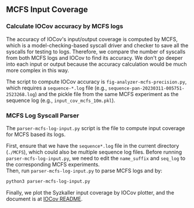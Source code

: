## MCFS Input Coverage

### Calculate IOCov accuracy by MCFS logs

The accuracy of IOCov's input/output coverage is computed by MCFS, which is a 
model-checking-based syscall driver and checker to save all the syscalls 
for testing to logs.  Therefore, we compare the number of syscalls from 
both MCFS logs and IOCov to find its accuracy.  We don't go deeper into 
each input or output because the accuracy calculation would be much 
more complex in this way.

The script to compute IOCov accuracy is `fig-analyzer-mcfs-precision.py`, 
which requires a `sequence-*.log` file (e.g., `sequence-pan-20230311-005751-2523268.log`)
and the pickle file from the same MCFS experiment as the sequence log (e.g., `input_cov_mcfs_10m.pkl`).

### MCFS Log Syscall Parser

The `parser-mcfs-log-input.py` script is the file to compute input coverage 
for MCFS based its logs.  

First, ensure that we have the `sequence*.log` file in the current directory (`./MCFS`),
which could also be multiple sequence log files.  Before running `parser-mcfs-log-input.py`,
we need to edit the `name_suffix` and `seq_log` to the corresponding MCFS experiments.  
Then, run `parser-mcfs-log-input.py` to parse MCFS logs and by:

```bash
python3 parser-mcfs-log-input.py
```

Finally, we plot the Syzkaller input coverage by IOCov plotter, and the 
document is at [IOCov README](../src/README.md).
